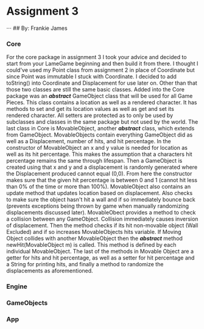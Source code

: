 # Assignment 3
⋅⋅⋅ ## By: Frankie James

### Core
For the core package in assignment 3 I took your advice and decided 
to start from your LameGame beginning and then build it from there. 
I thought I could've used my Point class from assignment 2 in place of 
Coordinate but since Point was immutable I stuck with Coordinate. I 
decided to add toString() into Coordinate and Displacement for use later
on. Other than that those two classes are still the same basic classes.
Added into the Core package was an **_abstract_** GameObject class 
that will be used for all Game Pieces. This class contains a location
as well as a rendered character. It has methods to set and get its
location values as well as get and set its rendered character. All setters
are protected as to only be used by subclasses and classes in the 
same package but not used by the world. The last class in Core is 
MovableObject, another **_abstract_** class, which extends from 
GameObject. MovableObjects contain everything GameObject did as 
well as a Displacement, number of hits, and hit percentage. In
the constructor of MovableObject an x and y value is needed for 
location as well as its hit percentage. This makes the assumption
that a characters hit percentage remains the same through lifespan.
Then a GameObject is created using that x and y and a displacement is
randomly generated where the Displacement produced cannot equal (0,0).
From here the constructor makes sure that the given hit percentage is 
between 0 and 1 (cannot hit less than 0% of the time or more than 100%).
MovableObject also contains an update method that updates location 
based on displacement. Also checks to make sure the object hasn't hit a 
wall and if so immediately bounce back (prevents exceptions being thrown
by game when manually randomizing displacements discussed later).
MovableObect provides a method to check a collision between any 
GameObject. Collision immediately causes inversion of displacement.
Then the method checks if its hit non-movable object (Wall Excluded) 
and if so increases MovableObjects hits variable. If Moving Object
collides with another MovableObject then the **_abstract_** method
newHit(MovableObject m) is called. This method is defined by each 
individual MovableObject. The last of the methods in Movable Object 
are a getter for hits and hit percentage, as well as a setter for 
hit percentage and a String for printing hits, and finally a method
to randomize the displacements as aforementioned.

### Engine

### GameObjects

### App

